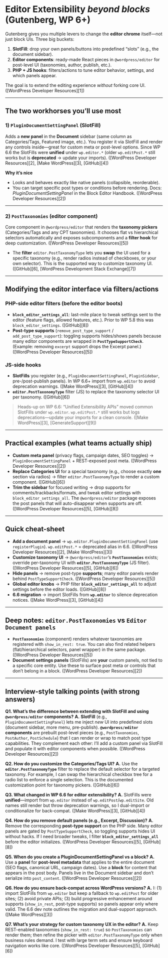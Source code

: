 # Editor Extensibility *beyond blocks* (Gutenberg, WP 6+)

Gutenberg gives you multiple levers to change the **editor chrome** itself—not just block UIs. Three big buckets:

1. **SlotFill**: drop your own panels/buttons into predefined “slots” (e.g., the document sidebar).
2. **Editor components**: ready-made React pieces in `@wordpress/editor` for post-level UI (taxonomies, author, publish, etc.).
3. **PHP + JS hooks**: filters/actions to tune editor behavior, settings, and which panels appear.

The goal is to extend the editing experience *without* forking core UI. ([WordPress Developer Resources][1])

---

## The two workhorses you’ll use most

### 1) `PluginDocumentSettingPanel` (SlotFill)

Adds a **new panel** in the **Document** sidebar (same column as Categories/Tags, Featured image, etc.). You register it via SlotFill and render any controls inside—great for custom meta or post-level options. Since WP 6.6 the SlotFills were **unified** under `wp.editor.*` (older `wp.editPost.*` still works but is **deprecated** → update your imports). ([WordPress Developer Resources][2], [Make WordPress][3], [GitHub][4])

**Why it’s nice**

* Looks and behaves exactly like native panels (collapsible, reorderable).
* You can target specific post types or conditions before rendering.
  Docs: *PluginDocumentSettingPanel* in the Block Editor Handbook. ([WordPress Developer Resources][2])

---

### 2) `PostTaxonomies` (editor component)

Core component in `@wordpress/editor` that renders the **taxonomy pickers** (Categories/Tags and any CPT taxonomies). It chooses flat vs hierarchical selectors automatically and exposes subcomponents and a **filter hook** for deep customization. ([WordPress Developer Resources][5])

* The **filter** `editor.PostTaxonomyType` lets you **swap** the UI used for a specific taxonomy (e.g., render radios instead of checkboxes, or your own selector). This is the supported way to customize taxonomy UI. ([GitHub][6], [WordPress Development Stack Exchange][7])

---

## Modifying the editor interface via filters/actions

### PHP-side editor filters (before the editor boots)

* **`block_editor_settings_all`**: last-mile place to tweak settings sent to the editor (feature flags, allowed features, etc.). Prior to WP 5.8 this was `block_editor_settings`. ([GitHub][8])
* **Post-type supports** (`remove_post_type_support` / `add_post_type_support`): toggling supports hides/shows panels because many editor components are wrapped in **`PostTypeSupportCheck`**. (Example: removing `excerpt` support drops the Excerpt panel.) ([WordPress Developer Resources][5])

### JS-side hooks

* **SlotFills** you register (e.g., `PluginDocumentSettingPanel`, `PluginSidebar`, pre-/post-publish panels). In WP 6.6+ import from `wp.editor` to avoid deprecation warnings. ([Make WordPress][3], [GitHub][4])
* **`editor.PostTaxonomyType`** filter (JS) to replace the taxonomy selector UI per taxonomy. ([GitHub][6])

> Heads-up on WP 6.6: “Unified Extensibility APIs” moved common SlotFills under `wp.editor`. `wp.editPost.*` still works but logs deprecations—update your imports for a clean console. ([Make WordPress][3], [GenerateSupport][9])

---

## Practical examples (what teams actually ship)

* **Custom meta panel** (privacy flags, campaign dates, SEO toggles) → `PluginDocumentSettingPanel` + REST-exposed post meta. ([WordPress Developer Resources][2])
* **Replace Categories UI** for a special taxonomy (e.g., choose exactly **one** section via radios) → filter `editor.PostTaxonomyType` to render a custom component. ([GitHub][6])
* **Trim the sidebar** for focused writing → drop supports for comments/trackbacks/formats, and tweak editor settings with `block_editor_settings_all`. The `@wordpress/editor` package exposes the post panels that will auto-disappear when supports are off. ([WordPress Developer Resources][5], [GitHub][8])

---

## Quick cheat-sheet

* **Add a document panel** → `wp.editor.PluginDocumentSettingPanel` (use `registerPlugin`). `wp.editPost.*` = deprecated alias in 6.6. ([WordPress Developer Resources][2], [Make WordPress][3])
* **Customize taxonomy UI** → `@wordpress/editor`’s **`PostTaxonomies`** exists; override per-taxonomy UI with **`editor.PostTaxonomyType`** (JS filter). ([WordPress Developer Resources][5], [GitHub][6])
* **Hide panels** → remove post-type **supports**; many editor panels render behind `PostTypeSupportCheck`. ([WordPress Developer Resources][5])
* **Global editor knobs** → PHP filter **`block_editor_settings_all`** to adjust settings before the editor loads. ([GitHub][8])
* **6.6 migration** → import SlotFills from **`wp.editor`** to silence deprecation notices. ([Make WordPress][3], [GitHub][4])

---

## Deep notes: `editor.PostTaxonomies` vs `Editor Document panels`

* **`PostTaxonomies`** (component) renders whatever taxonomies are registered with `show_in_rest: true`. You can also find related helpers (flat/hierarchical selectors, panel wrapper) in the same package. ([WordPress Developer Resources][5])
* **Document settings panels** (SlotFills) are **your** custom panels, not tied to a specific core entity. Use these to surface post meta or controls that don’t belong in a block. ([WordPress Developer Resources][2])

---

## Interview-style talking points (with strong answers)

**Q1. What’s the difference between extending with SlotFill and using `@wordpress/editor` components?**
**A.** **SlotFill** (e.g., `PluginDocumentSettingPanel`) lets me inject *new* UI into predefined slots (document sidebar, more menu, pre-publish). **`@wordpress/editor` components** are prebuilt post-level pieces (e.g., `PostTaxonomies`, `PostAuthor`, `PostSchedule`) that I can render or wrap to match post type capabilities. They complement each other: I’ll add a custom panel via SlotFill and populate it with editor components when possible. ([WordPress Developer Resources][2])

**Q2. How do you customize the **Categories/Tags** UI?**
**A.** Use the **`editor.PostTaxonomyType`** filter to replace the default selector for a targeted taxonomy. For example, I can swap the hierarchical checkbox tree for a radio list to enforce a single selection. This is the documented customization point for taxonomy pickers. ([GitHub][6])

**Q3. What changed in WP 6.6 for editor extensibility?**
**A.** SlotFills were **unified**—import from `wp.editor` instead of `wp.editPost`/`wp.editSite`. Old names still render but throw deprecation warnings, so I dual-import or conditionalize for back-compat. ([Make WordPress][3], [GitHub][4])

**Q4. How do you remove default panels (e.g., Excerpt, Discussion)?**
**A.** Remove the corresponding **post-type support** on the PHP side. Many editor panels are gated by `PostTypeSupportCheck`, so toggling supports hides UI without hacks. If I need broader tweaks, I filter **`block_editor_settings_all`** before the editor initializes. ([WordPress Developer Resources][5], [GitHub][8])

**Q5. When do you create a **PluginDocumentSettingPanel** vs a block?**
**A.** Use a **panel** for **post-level metadata** that applies to the entire document (SEO flags, canonical URL, campaign dates). Use a **block** for content that appears in the post body. Panels live in the Document sidebar and don’t serialize into `post_content`. ([WordPress Developer Resources][2])

**Q6. How do you ensure back-compat across WordPress versions?**
**A.** I: (1) import SlotFills from `wp.editor` but keep a fallback to `wp.editPost` for older sites; (2) avoid private APIs; (3) build progressive enhancement around supports (`show_in_rest`, post-type supports) so panels appear only where valid. The 6.6 dev note outlines the migration and dual-support approach. ([Make WordPress][3])

**Q7. What’s your strategy for custom taxonomy UX in the editor?**
**A.** Keep REST-enabled taxonomies (`show_in_rest: true`) so `PostTaxonomies` can render them; then refine the picker with `editor.PostTaxonomyType` only when business rules demand. I test with large term sets and ensure keyboard navigation works like core. ([WordPress Developer Resources][5], [GitHub][6])

